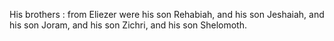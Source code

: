 His brothers : from Eliezer were his son Rehabiah, and his son Jeshaiah, and his son Joram, and his son Zichri, and his son Shelomoth.
